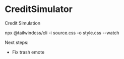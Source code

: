 # CreditSimulator

Credit Simulation

npx @tailwindcss/cli -i source.css -o style.css --watch

Next steps:

- Fix trash emote
